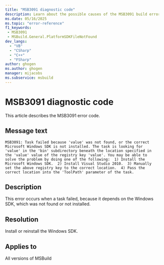 ```yaml
---
title: "MSB3091 diagnostic code"
description: Learn about the possible causes of the MSB3091 build error, and get troubleshooting tips.
ms.date: 05/16/2025
ms.topic: "error-reference"
f1_keywords:
 - MSB3091
 - MSBuild.General.PlatformSDKFileNotFound
dev_langs:
  - "VB"
  - "CSharp"
  - "C++"
  - "FSharp"
author: ghogen
ms.author: ghogen
manager: mijacobs
ms.subservice: msbuild
---
```


# MSB3091 diagnostic code

<!-- :::ErrorDefinitionDescription::: -->
<!-- :::editable-content name="introDescription"::: -->
This article describes the MSB3091 error code.
<!-- :::editable-content-end::: -->

## Message text

<!-- :::editable-content name="messageText"::: -->
`MSB3091: Task failed because 'value' was not found, or the correct Microsoft Windows SDK is not installed. The task is looking for 'value' in the 'bin' subdirectory beneath the location specified in the 'value' value of the registry key 'value'. You may be able to solve the problem by doing one of the following:  1) Install the Microsoft Windows SDK.  2) Install Visual Studio 2010.  3) Manually set the above registry key to the correct location.  4) Pass the correct location into the 'ToolPath' parameter of the task.`
<!-- :::editable-content-end::: -->
<!-- MSB3091: Task failed because "{0}" was not found, or the correct Microsoft Windows SDK is not installed. The task is looking for "{0}" in the "bin" subdirectory beneath the location specified in the {1} value of the registry key {2}. You may be able to solve the problem by doing one of the following:  1) Install the Microsoft Windows SDK.  2) Install Visual Studio 2010.  3) Manually set the above registry key to the correct location.  4) Pass the correct location into the "ToolPath" parameter of the task. -->

<!-- :::editable-content name="postOutputDescription"::: -->
<!--
{StrBegin="MSB3091: "}
-->
## Description

This error occurs when a task failed, because it depends on the Windows SDK, which was not found or not installed.

## Resolution

Install or reinstall the Windows SDK.
<!-- :::editable-content-end::: -->
<!-- :::ErrorDefinitionDescription-end::: -->

## Applies to

All versions of MSBuild
